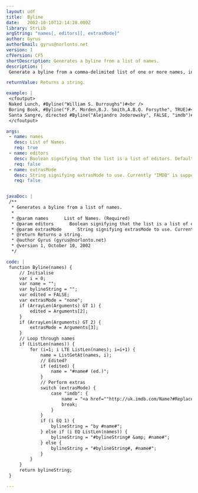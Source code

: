 ```yaml
---
layout: udf
title:  Byline
date:   2002-10-10T12:14:28.000Z
library: StrLib
argString: "names[, editors][, extrasMode]"
author: Gyrus
authorEmail: gyrus@norlonto.net
version: 1
cfVersion: CF5
shortDescription: Generates a byline from a list of names.
description: |
 Generate a byline from a comma-delimited list of one or more names, in the format 'by X[, Y &amp; Z]'. Also extensible to perform extra functions: currently included is the ability to generate links to iMDB for each name.

returnValue: Returns a string.

example: |
 <cfoutput>
 Naked Lunch, #Byline("William S. Burroughs")#<br />
 Boring Book, #Byline("F.P. Morden,B.J. Smith,A.B.Q. Forsythe", TRUE)#<br />
 Santa Sangre, directed #Byline("Alejandro Jodorowsky", FALSE, "imdb")#<br />
 </cfoutput>

args:
 - name: names
   desc: List of Names.
   req: true
 - name: editors
   desc: Boolean signifying that the list is a list of editors. Defaults to false.
   req: false
 - name: extrasMode
   desc: String signifying extrasMode to use. Currently "IMDB" is support. Defaults to "none".
   req: false


javaDoc: |
 /**
  * Generates a byline from a list of names.
  * 
  * @param names      List of Names. (Required)
  * @param editors      Boolean signifying that the list is a list of editors. Defaults to false. (Optional)
  * @param extrasMode      String signifying extrasMode to use. Currently "IMDB" is support. Defaults to "none". (Optional)
  * @return Returns a string. 
  * @author Gyrus (gyrus@norlonto.net) 
  * @version 1, October 10, 2002 
  */

code: |
 function Byline(names) {
     // Initialise
     var i = 0;
     var name = "";
     var bylineString = "";
     var edited = FALSE;
     var extrasMode = "none";
     if (ArrayLen(Arguments) GT 1) {
         edited = Arguments[2];
     }
     if (ArrayLen(Arguments) GT 2) {
         extrasMode = Arguments[3];
     }
     // Loop through names
     if (ListLen(names)) {
         for (i=1; i LTE ListLen(names); i=i+1) {
             name = ListGetAt(names, i);
             // Edited?
             if (edited) {
                 name = "#name# (ed.)";
             }
             // Perform extras
             switch (extrasMode) {
                 case "imdb": {
                     name = "<a href=""http://uk.imdb.com/Name?#Replace(name,' ','+','ALL')#"" title=""check for information on this person on the Internet Movie Database"">#name#</a>";
                     break;
                 }
             }
             if (i EQ 1) {
                 bylineString = "by #name#";
             } else if (i EQ ListLen(names)) {
                 bylineString = "#bylineString# &amp; #name#";
             } else {
                 bylineString = "#bylineString#, #name#";
             }
         }
     }
     return bylineString;
 }

---
```


